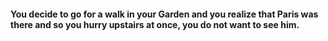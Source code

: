 #### You decide to go for a walk in your Garden and you realize that Paris was there and so you hurry upstairs at once, you do not want to see him. 